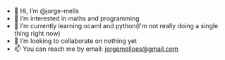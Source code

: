 - 👋 Hi, I’m @jorge-mells
- 👀 I’m interested in maths and programming
- 🌱 I’m currently learning ocaml and python(I'm not really doing a single thing right now)
- 💞️ I’m looking to collaborate on nothing yet
- 📫 You can reach me by email: jorgemelloes@gmail.com

<!---
jorge-mells/jorge-mells is a ✨ special ✨ repository because its `README.md` (this file) appears on your GitHub profile.
You can click the Preview link to take a look at your changes.
--->
